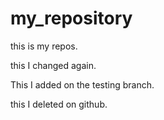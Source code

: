 # my_repository
this is my repos.

this I changed again.

This I added on the testing branch.

this I deleted on github.
